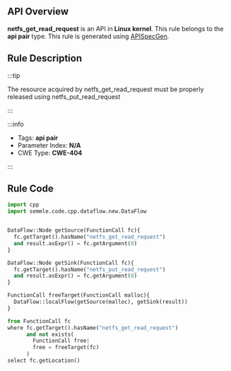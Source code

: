 ---
---


## API Overview
**netfs_get_read_request** is an API in **Linux kernel**. This rule belongs to the **api pair** type. This rule is generated using [APISpecGen](../../tools/APISpecGen).
## Rule Description

:::tip

The resource acquired by netfs_get_read_request must be properly released using netfs_put_read_request

:::

:::info

- Tags: **api pair**
- Parameter Index: **N/A**
- CWE Type: **CWE-404**

:::

## Rule Code
```python
import cpp
import semmle.code.cpp.dataflow.new.DataFlow


DataFlow::Node getSource(FunctionCall fc){
  fc.getTarget().hasName("netfs_get_read_request")
  and result.asExpr() = fc.getArgument(0)
}

DataFlow::Node getSink(FunctionCall fc){
  fc.getTarget().hasName("netfs_put_read_request")
  and result.asExpr() = fc.getArgument(0)
}

FunctionCall freeTarget(FunctionCall malloc){
  DataFlow::localFlow(getSource(malloc), getSink(result))
}

from FunctionCall fc
where fc.getTarget().hasName("netfs_get_read_request")
      and not exists(
        FunctionCall free| 
        free = freeTarget(fc)
      )
select fc.getLocation()

    
```